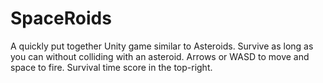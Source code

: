 # SpaceRoids

A quickly put together Unity game similar to Asteroids. Survive as long as you can without colliding with an asteroid. Arrows or WASD to move and space to fire. Survival time score in the top-right.
